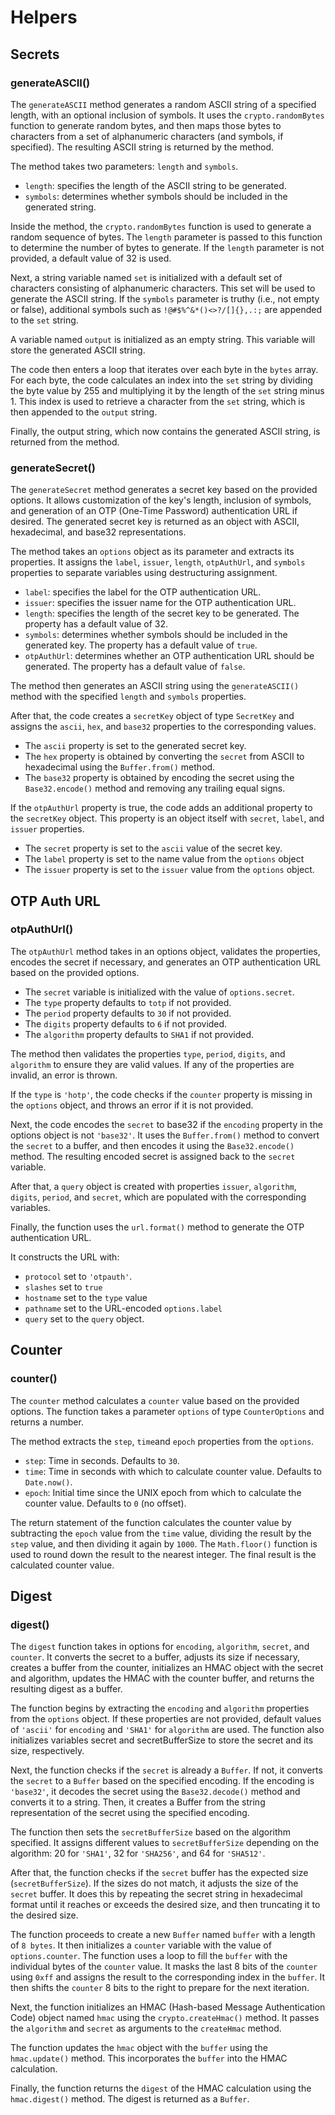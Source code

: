 # Helpers

## Secrets

### generateASCII()

The `generateASCII` method generates a random ASCII string of a specified length, with an optional inclusion of symbols. It uses the `crypto.randomBytes` function to generate random bytes, and then maps those bytes to characters from a set of alphanumeric characters (and symbols, if specified). The resulting ASCII string is returned by the method.

The method takes two parameters: `length` and `symbols`.

- `length`: specifies the length of the ASCII string to be generated.
- `symbols`: determines whether symbols should be included in the generated string.

Inside the method, the `crypto.randomBytes` function is used to generate a random sequence of bytes. The `length` parameter is passed to this function to determine the number of bytes to generate. If the `length` parameter is not provided, a default value of 32 is used.

Next, a string variable named `set` is initialized with a default set of characters consisting of alphanumeric characters. This set will be used to generate the ASCII string. If the `symbols` parameter is truthy (i.e., not empty or false), additional symbols such as `!@#$%^&*()<>?/[]{},.:;` are appended to the `set` string.

A variable named `output` is initialized as an empty string. This variable will store the generated ASCII string.

The code then enters a loop that iterates over each byte in the `bytes` array. For each byte, the code calculates an index into the `set` string by dividing the byte value by 255 and multiplying it by the length of the `set` string minus 1. This index is used to retrieve a character from the `set` string, which is then appended to the `output` string.

Finally, the output string, which now contains the generated ASCII string, is returned from the method.

### generateSecret()

The `generateSecret` method generates a secret key based on the provided options. It allows customization of the key's length, inclusion of symbols, and generation of an OTP (One-Time Password) authentication URL if desired. The generated secret key is returned as an object with ASCII, hexadecimal, and base32 representations.

The method takes an `options` object as its parameter and extracts its properties. It assigns the `label`, `issuer`, `length`, `otpAuthUrl`, and `symbols` properties to separate variables using destructuring assignment.

- `label`: specifies the label for the OTP authentication URL.
- `issuer`: specifies the issuer name for the OTP authentication URL.
- `length`: specifies the length of the secret key to be generated. The property has a default value of 32.
- `symbols`: determines whether symbols should be included in the generated key. The property has a default value of `true`.
- `otpAuthUrl`: determines whether an OTP authentication URL should be generated. The property has a default value of `false`.

The method then generates an ASCII string using the `generateASCII()` method with the specified `length` and `symbols` properties.

After that, the code creates a `secretKey` object of type `SecretKey` and assigns the `ascii`, `hex`, and `base32` properties to the corresponding values.

- The `ascii` property is set to the generated secret key.
- The `hex` property is obtained by converting the `secret` from ASCII to hexadecimal using the `Buffer.from()` method.
- The `base32` property is obtained by encoding the secret using the `Base32.encode()` method and removing any trailing equal signs.

If the `otpAuthUrl` property is true, the code adds an additional property to the `secretKey` object. This property is an object itself with `secret`, `label`, and `issuer` properties.

- The `secret` property is set to the `ascii` value of the secret key.
- The `label` property is set to the name value from the `options` object
- The `issuer` property is set to the `issuer` value from the `options` object.

## OTP Auth URL

### otpAuthUrl()

The `otpAuthUrl` method takes in an options object, validates the properties, encodes the secret if necessary, and generates an OTP authentication URL based on the provided options.

- The `secret` variable is initialized with the value of `options.secret`.
- The `type` property defaults to `totp` if not provided.
- The `period` property defaults to `30` if not provided.
- The `digits` property defaults to `6` if not provided.
- The `algorithm` property defaults to `SHA1` if not provided.

The method then validates the properties `type`, `period`, `digits`, and `algorithm` to ensure they are valid values. If any of the properties are invalid, an error is thrown.

If the `type` is `'hotp'`, the code checks if the `counter` property is missing in the `options` object, and throws an error if it is not provided.

Next, the code encodes the `secret` to base32 if the `encoding` property in the options object is not `'base32'`. It uses the `Buffer.from()` method to convert the `secret` to a buffer, and then encodes it using the `Base32.encode()` method. The resulting encoded secret is assigned back to the `secret` variable.

After that, a `query` object is created with properties `issuer`, `algorithm`, `digits`, `period`, and `secret`, which are populated with the corresponding variables.

Finally, the function uses the `url.format()` method to generate the OTP authentication URL.

It constructs the URL with:

- `protocol` set to `'otpauth'`.
- `slashes` set to `true`
- `hostname` set to the `type` value
- `pathname` set to the URL-encoded `options.label`
- `query` set to the `query` object.

## Counter

### counter()

The `counter` method calculates a `counter` value based on the provided options. The function takes a parameter `options` of type `CounterOptions` and returns a number.

The method extracts the `step`, `time`and `epoch` properties from the `options`.

- `step`: Time in seconds. Defaults to `30`.
- `time`: Time in seconds with which to calculate counter value. Defaults to `Date.now()`.
- `epoch`: Initial time since the UNIX epoch from which to calculate the counter value. Defaults to `0` (no offset).

The return statement of the function calculates the counter value by subtracting the `epoch` value from the `time` value, dividing the result by the `step` value, and then dividing it again by `1000`. The `Math.floor()` function is used to round down the result to the nearest integer. The final result is the calculated counter value.

## Digest

### digest()

The `digest` function takes in options for `encoding`, `algorithm`, `secret`, and `counter`. It converts the secret to a buffer, adjusts its size if necessary, creates a buffer from the counter, initializes an HMAC object with the secret and algorithm, updates the HMAC with the counter buffer, and returns the resulting digest as a buffer.

The function begins by extracting the `encoding` and `algorithm` properties from the `options` object. If these properties are not provided, default values of `'ascii'` for `encoding` and `'SHA1'` for `algorithm` are used. The function also initializes variables secret and secretBufferSize to store the secret and its size, respectively.

Next, the function checks if the `secret` is already a `Buffer`. If not, it converts the `secret` to a `Buffer` based on the specified encoding. If the encoding is `'base32'`, it decodes the secret using the `Base32.decode()` method and converts it to a string. Then, it creates a Buffer from the string representation of the secret using the specified encoding.

The function then sets the `secretBufferSize` based on the algorithm specified. It assigns different values to `secretBufferSize` depending on the algorithm: 20 for `'SHA1'`, 32 for `'SHA256'`, and 64 for `'SHA512'`.

After that, the function checks if the `secret` buffer has the expected size (`secretBufferSize`). If the sizes do not match, it adjusts the size of the `secret` buffer. It does this by repeating the secret string in hexadecimal format until it reaches or exceeds the desired size, and then truncating it to the desired size.

The function proceeds to create a new `Buffer` named `buffer` with a length of `8 bytes`. It then initializes a `counter` variable with the value of `options.counter`. The function uses a loop to fill the `buffer` with the individual bytes of the `counter` value. It masks the last 8 bits of the `counter` using `0xff` and assigns the result to the corresponding index in the `buffer`. It then shifts the `counter` 8 bits to the right to prepare for the next iteration.

Next, the function initializes an HMAC (Hash-based Message Authentication Code) object named `hmac` using the `crypto.createHmac()` method. It passes the `algorithm` and `secret` as arguments to the `createHmac` method.

The function updates the `hmac` object with the `buffer` using the `hmac.update()` method. This incorporates the `buffer` into the HMAC calculation.

Finally, the function returns the `digest` of the HMAC calculation using the `hmac.digest()` method. The digest is returned as a `Buffer`.
